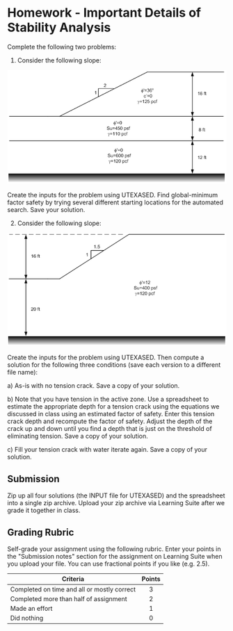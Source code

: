 # Homework - Important Details of Stability Analysis

Complete the following two problems:

1) Consider the following slope:

![hw_fig1.png](hw_fig1.png)

Create the inputs for the problem using UTEXASED. Find global-minimum factor safety by trying several different starting locations for the automated search. Save your solution.

2) Consider the following slope:

![hw_fig2.png](hw_fig2.png)

Create the inputs for the problem using UTEXASED. Then compute a solution for the following three conditions (save each version to a different file name):

a) As-is with no tension crack. Save a copy of your solution.

b) Note that you have tension in the active zone. Use a spreadsheet to estimate the appropriate depth for a tension crack using the equations we discussed in class using an estimated factor of safety. Enter this tension crack depth and recompute the factor of safety. Adjust the depth of the crack up and down until you find a depth that is just on the threshold of eliminating tension. Save a copy of your solution.

c) Fill your tension crack with water iterate again. Save a copy of your solution.

## Submission

Zip up all four solutions (the INPUT file for UTEXASED) and the spreadsheet into a single zip archive. Upload your zip archive via Learning Suite after we grade it together in class.

## Grading Rubric

Self-grade your assignment using the following rubric. Enter your points in the "Submission notes" section for the assignment on Learning Suite when you upload your file. You can use fractional points if you like (e.g. 2.5).

| Criteria                                    | Points |
|---------------------------------------------|:------:|
| Completed on time and all or mostly correct |   3    |
| Completed more than half of assignment      |   2    |
| Made an effort                              |   1    |
| Did nothing                                 |   0    |